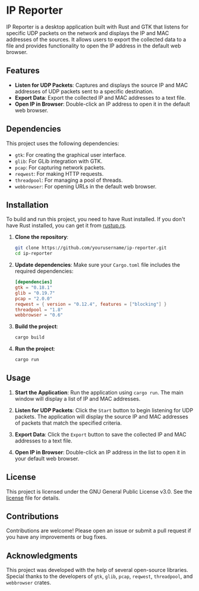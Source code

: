 # IP Reporter

IP Reporter is a desktop application built with Rust and GTK that listens for specific UDP packets on the network and displays the IP and MAC addresses of the sources. It allows users to export the collected data to a file and provides functionality to open the IP address in the default web browser.

## Features

- **Listen for UDP Packets**: Captures and displays the source IP and MAC addresses of UDP packets sent to a specific destination.
- **Export Data**: Export the collected IP and MAC addresses to a text file.
- **Open IP in Browser**: Double-click an IP address to open it in the default web browser.

## Dependencies

This project uses the following dependencies:

- `gtk`: For creating the graphical user interface.
- `glib`: For GLib integration with GTK.
- `pcap`: For capturing network packets.
- `reqwest`: For making HTTP requests.
- `threadpool`: For managing a pool of threads.
- `webbrowser`: For opening URLs in the default web browser.

## Installation

To build and run this project, you need to have Rust installed. If you don't have Rust installed, you can get it from [rustup.rs](https://rustup.rs/).

1. **Clone the repository**:

   ```sh
   git clone https://github.com/yourusername/ip-reporter.git
   cd ip-reporter
   ```

2. **Update dependencies**:
   Make sure your `Cargo.toml` file includes the required dependencies:

   ```toml
   [dependencies]
   gtk = "0.18.1"
   glib = "0.19.7"
   pcap = "2.0.0"
   reqwest = { version = "0.12.4", features = ["blocking"] }
   threadpool = "1.8"
   webbrowser = "0.6"
   ```

3. **Build the project**:

   ```sh
   cargo build
   ```

4. **Run the project**:
   ```sh
   cargo run
   ```

## Usage

1. **Start the Application**:
   Run the application using `cargo run`. The main window will display a list of IP and MAC addresses.

2. **Listen for UDP Packets**:
   Click the `Start` button to begin listening for UDP packets. The application will display the source IP and MAC addresses of packets that match the specified criteria.

3. **Export Data**:
   Click the `Export` button to save the collected IP and MAC addresses to a text file.

4. **Open IP in Browser**:
   Double-click an IP address in the list to open it in your default web browser.

## License

This project is licensed under the GNU General Public License v3.0. See the [license](license) file for details.

## Contributions

Contributions are welcome! Please open an issue or submit a pull request if you have any improvements or bug fixes.

## Acknowledgments

This project was developed with the help of several open-source libraries. Special thanks to the developers of `gtk`, `glib`, `pcap`, `reqwest`, `threadpool`, and `webbrowser` crates.
